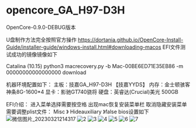 # opencore_GA_H97-D3H
OpenCore-0.9.0-DEBUG版本

U盘制作方法完全按照官方操作
https://dortania.github.io/OpenCore-Install-Guide/installer-guide/windows-install.html#downloading-macos
EFI文件测试成功的镜像镜像如下

Catalina (10.15)
python3 macrecovery.py -b Mac-00BE6ED71E35EB86 -m 00000000000000000 download

机器环境配置如下：
主板：技嘉GA_H97-D3H 【技嘉YYDS】
内存：金士顿骇客神条8G-1600*4
显卡：影驰GT740骁将
硬盘：英睿达(Crucial)美光 500GB

EFI介绍：
进入菜单选择需要按空格 出现mac恢复安装菜单栏
取消隐藏安装菜单需要调整plist文件： Misc 》 Hideauxiliary 》false
bios设置如下
![微信图片_20230321214317](https://user-images.githubusercontent.com/12839049/226625606-4251762c-0458-4cd4-80ca-7fdc58e71b3e.jpg)
![2](https://user-images.githubusercontent.com/12839049/226627145-a536a1a2-2898-4151-b6ab-35a6e61ece81.jpg)
![3](https://user-images.githubusercontent.com/12839049/226628092-0fb686e3-d83f-443e-862e-51a5dbe5952f.jpg)
![4](https://user-images.githubusercontent.com/12839049/226627185-dabe8362-8fcb-4636-bf3b-94ebfa786bbf.jpg)
![5](https://user-images.githubusercontent.com/12839049/226627196-9b2fc213-769c-4da8-aa6e-67ae75d3dd83.jpg)
![6](https://user-images.githubusercontent.com/12839049/226627210-fd60e681-0bdb-4e3b-ba19-c9be3cec2958.jpg)
![7](https://user-images.githubusercontent.com/12839049/226627220-34a0daa9-1f27-4980-8357-116b43840f84.jpg)

